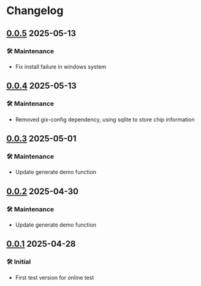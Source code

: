 # Changelog

## [0.0.5] 2025-05-13

[0.0.5]: https://github.com/AtlasHW/stm32bs

### 🛠️ Maintenance

- Fix install failure in windows system

## [0.0.4] 2025-05-13

[0.0.4]: https://github.com/AtlasHW/stm32bs

### 🛠️ Maintenance

- Removed gix-config dependency, using sqlite to store chip information

## [0.0.3] 2025-05-01

[0.0.3]: https://github.com/AtlasHW/stm32bs

### 🛠️ Maintenance

- Update generate demo function


## [0.0.2] 2025-04-30

[0.0.2]: https://github.com/AtlasHW/stm32bs

### 🛠️ Maintenance

- Update generate demo function

## [0.0.1] 2025-04-28

[0.0.1]: https://github.com/AtlasHW/stm32bs

### 🛠️ Initial

- First test version for online test
